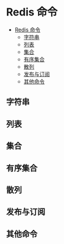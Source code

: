 # Redis 命令

<!-- TOC -->

- [Redis 命令](#redis-命令)
    - [字符串](#字符串)
    - [列表](#列表)
    - [集合](#集合)
    - [有序集合](#有序集合)
    - [散列](#散列)
    - [发布与订阅](#发布与订阅)
    - [其他命令](#其他命令)

<!-- /TOC -->

## 字符串

## 列表

## 集合

## 有序集合

## 散列

## 发布与订阅

## 其他命令